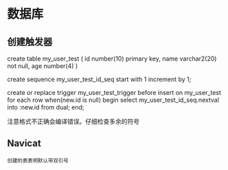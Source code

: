# 数据库

## 创建触发器
create table my_user_test (
id number(10) primary key,
name varchar2(20) not null,
age number(4)
)

create sequence my_user_test_id_seq start with 1 increment by 1;

create or replace trigger my_user_test_trigger
before insert on my_user_test
for each row
when(new.id is null)
begin
select my_user_test_id_seq.nextval into :new.id from dual;
end;


注意格式不正确会编译错误。仔细检查多余的符号


## Navicat
    创建的表表明默认带双引号

